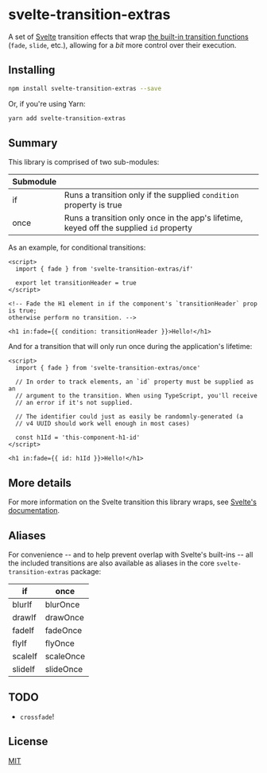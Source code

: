 # svelte-transition-extras

A set of [Svelte](https://github.com/sveltejs/svelte) transition effects that wrap [the built-in transition functions](https://svelte.dev/docs#run-time-svelte-transition) (`fade`, `slide`, etc.), allowing for a _bit_ more control over their execution.

## Installing

```bash
npm install svelte-transition-extras --save
```

Or, if you're using Yarn:

```bash
yarn add svelte-transition-extras
```

## Summary

This library is comprised of two sub-modules:

| Submodule |                                                                                         |
| --------- | --------------------------------------------------------------------------------------- |
| if        | Runs a transition only if the supplied `condition` property is true                     |
| once      | Runs a transition only once in the app's lifetime, keyed off the supplied `id` property |

As an example, for conditional transitions:

```svelte
<script>
  import { fade } from 'svelte-transition-extras/if'

  export let transitionHeader = true
</script>

<!-- Fade the H1 element in if the component's `transitionHeader` prop is true;
otherwise perform no transition. -->

<h1 in:fade={{ condition: transitionHeader }}>Hello!</h1>
```

And for a transition that will only run once during the application's lifetime:

```svelte
<script>
  import { fade } from 'svelte-transition-extras/once'

  // In order to track elements, an `id` property must be supplied as an
  // argument to the transition. When using TypeScript, you'll receive
  // an error if it's not supplied.

  // The identifier could just as easily be randomnly-generated (a
  // v4 UUID should work well enough in most cases)

  const h1Id = 'this-component-h1-id'
</script>

<h1 in:fade={{ id: h1Id }}>Hello!</h1>
```

## More details

For more information on the Svelte transition this library wraps, see [Svelte's documentation](https://svelte.dev/docs#run-time-svelte-transition).

## Aliases

For convenience -- and to help prevent overlap with Svelte's built-ins -- all the included transitions are also available as aliases in the core `svelte-transition-extras` package:

| if      | once      |
| ------- | --------- |
| blurIf  | blurOnce  |
| drawIf  | drawOnce  |
| fadeIf  | fadeOnce  |
| flyIf   | flyOnce   |
| scaleIf | scaleOnce |
| slideIf | slideOnce |

## TODO

- `crossfade`!

## License

[MIT](LICENSE.md)
